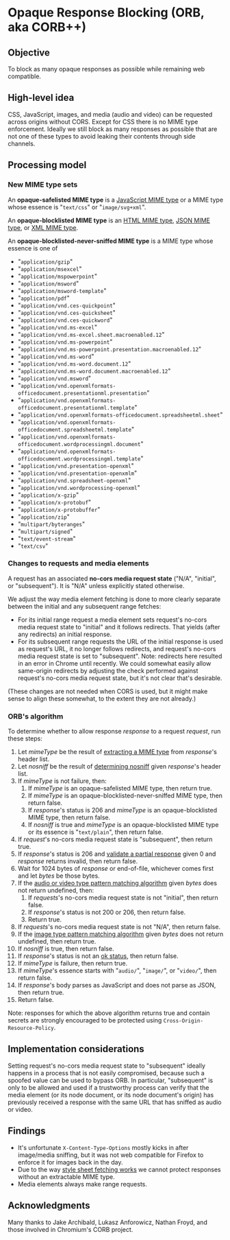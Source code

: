 # Opaque Response Blocking (ORB, aka CORB++)

## Objective

To block as many opaque responses as possible while remaining web compatible.

## High-level idea

CSS, JavaScript, images, and media (audio and video) can be requested across origins without CORS. Except for CSS there is no MIME type enforcement. Ideally we still block as many responses as possible that are not one of these types to avoid leaking their contents through side channels.

## Processing model

### New MIME type sets

An **opaque-safelisted MIME type** is a [JavaScript MIME type](https://mimesniff.spec.whatwg.org/#javascript-mime-type) or a MIME type whose essence is "`text/css`" or "`image/svg+xml`".

An **opaque-blocklisted MIME type** is an [HTML MIME type](https://mimesniff.spec.whatwg.org/#html-mime-type), [JSON MIME type](https://mimesniff.spec.whatwg.org/#json-mime-type), or [XML MIME type](https://mimesniff.spec.whatwg.org/#xml-mime-type).

An **opaque-blocklisted-never-sniffed MIME type** is a MIME type whose essence is one of

* "`application/gzip`"
* "`application/msexcel`"
* "`application/mspowerpoint`"
* "`application/msword`"
* "`application/msword-template`"
* "`application/pdf`"
* "`application/vnd.ces-quickpoint`"
* "`application/vnd.ces-quicksheet`"
* "`application/vnd.ces-quickword`"
* "`application/vnd.ms-excel`"
* "`application/vnd.ms-excel.sheet.macroenabled.12`"
* "`application/vnd.ms-powerpoint`"
* "`application/vnd.ms-powerpoint.presentation.macroenabled.12`"
* "`application/vnd.ms-word`"
* "`application/vnd.ms-word.document.12`"
* "`application/vnd.ms-word.document.macroenabled.12`"
* "`application/vnd.msword`"
* "`application/vnd.openxmlformats-officedocument.presentationml.presentation`"
* "`application/vnd.openxmlformats-officedocument.presentationml.template`"
* "`application/vnd.openxmlformats-officedocument.spreadsheetml.sheet`"
* "`application/vnd.openxmlformats-officedocument.spreadsheetml.template`"
* "`application/vnd.openxmlformats-officedocument.wordprocessingml.document`"
* "`application/vnd.openxmlformats-officedocument.wordprocessingml.template`"
* "`application/vnd.presentation-openxml`"
* "`application/vnd.presentation-openxmlm`"
* "`application/vnd.spreadsheet-openxml`"
* "`application/vnd.wordprocessing-openxml`"
* "`application/x-gzip`"
* "`application/x-protobuf`"
* "`application/x-protobuffer`"
* "`application/zip`"
* "`multipart/byteranges`"
* "`multipart/signed`"
* "`text/event-stream`"
* "`text/csv`"

### Changes to requests and media elements

A request has an associated **no-cors media request state** ("N/A", "initial", or "subsequent"). It is "N/A" unless explicitly stated otherwise.

We adjust the way media element fetching is done to more clearly separate between the initial and any subsequent range fetches:

* For its initial range request a media element sets request's no-cors media request state to "initial" and it follows redirects. That yields (after any redirects) an initial response.
* For its subsequent range requests the URL of the initial response is used as request's URL, it no longer follows redirects, and request's no-cors media request state is set to "subsequent". Note: redirects here resulted in an error in Chrome until recently. We could somewhat easily allow same-origin redirects by adjusting the check performed against request's no-cors media request state, but it's not clear that's desirable.

(These changes are not needed when CORS is used, but it might make sense to align these somewhat, to the extent they are not already.)

### ORB's algorithm

To determine whether to allow response _response_ to a request _request_, run these steps:

1. Let _mimeType_ be the result of [extracting a MIME type](https://fetch.spec.whatwg.org/#concept-header-extract-mime-type) from _response_'s header list.
1. Let _nosniff_ be the result of [determining nosniff](https://fetch.spec.whatwg.org/#determine-nosniff) given _response_'s header list.
1. If _mimeType_ is not failure, then:
   1. If _mimeType_ is an opaque-safelisted MIME type, then return true.
   1. If _mimeType_ is an opaque-blocklisted-never-sniffed MIME type, then return false.
   1. If _response_'s status is 206 and _mimeType_ is an opaque-blocklisted MIME type, then return false.
   1. If _nosniff_ is true and _mimeType_ is an opaque-blocklisted MIME type or its essence is "`text/plain`", then return false.
1. If _request_'s no-cors media request state is "subsequent", then return true.
1. If _response_'s status is 206 and [validate a partial response](https://wicg.github.io/background-fetch/#validate-a-partial-response) given 0 and _response_ returns invalid, then return false.
1. Wait for 1024 bytes of _response_ or end-of-file, whichever comes first and let _bytes_ be those bytes.
1. If the [audio or video type pattern matching algorithm](https://mimesniff.spec.whatwg.org/#audio-or-video-type-pattern-matching-algorithm) given _bytes_ does not return undefined, then:
   1. If _requests_'s no-cors media request state is not "initial", then return false.
   1. If _response_'s status is not 200 or 206, then return false.
   1. Return true.
1. If _requests_'s no-cors media request state is not "N/A", then return false.
1. If the [image type pattern matching algorithm](https://mimesniff.spec.whatwg.org/#image-type-pattern-matching-algorithm) given _bytes_ does not return undefined, then return true.
1. If _nosniff_ is true, then return false.
1. If _response_'s status is not an [ok status](https://fetch.spec.whatwg.org/#ok-status), then return false.
1. If _mimeType_ is failure, then return true.
1. If _mimeType_'s essence starts with "`audio/`", "`image/`", or "`video/`", then return false.
1. If _response_'s body parses as JavaScript and does not parse as JSON, then return true.
1. Return false.

Note: responses for which the above algorithm returns true and contain secrets are strongly encouraged to be protected using `Cross-Origin-Resource-Policy`.

## Implementation considerations

Setting request's no-cors media request state to "subsequent" ideally happens in a process that is not easily compromised, because such a spoofed value can be used to bypass ORB. In particular, "subsequent" is only to be allowed and used if a trustworthy process can verify that the media element (or its node document, or its node document's origin) has previously received a response with the same URL that has sniffed as audio or video.

## Findings

* It's unfortunate `X-Content-Type-Options` mostly kicks in after image/media sniffing, but it was not web compatible for Firefox to enforce it for images back in the day.
* Due to the way [style sheet fetching works](https://github.com/whatwg/fetch/issues/964) we cannot protect responses without an extractable MIME type.
* Media elements always make range requests.

## Acknowledgments

Many thanks to Jake Archibald, Lukasz Anforowicz, Nathan Froyd, and those involved in Chromium's CORB project.

